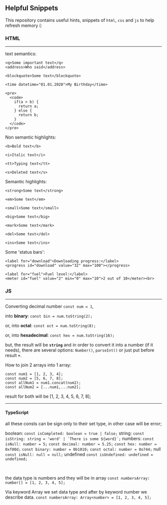 ## Helpful Snippets

This repository contains useful hints, snippets of ```html```, ```css``` and ```js``` to help refresh memory (:

### HTML

***

text semantics:
```
<q>Some important text</q>
<address>Who said</address>
```
```<blockquote>Some text</blockquote>```

```<time datetime="01.01.2020">My Birthday</time>```
```
<pre>
  <code>
    if(a > b) {
      return a;
    } else {
      return b;
    }
  </code>
</pre>
```
Non semantic highlights:
```
<b>Bold text</b>

<i>Italic text</i>

<tt>Typing text</tt>

<s>Deleted text</s>
```
Semantic highlights:
```
<strong>Some text</strong>

<em>Some text</em>

<small>Some text</small>

<big>Some text</big>

<mark>Some text</mark>

<del>Some text</del>

<ins>Some text</ins>
```
Some 'status bars':
```
<label for="download">Downloading progress:</label>
<progress id="download" value="32" max="100"></progress>
```
```
<label for="fuel">Fuel level:</label>
<meter id="fuel" value="2" min="0" max="10">2 out of 10</meter><br>
```
### JS

***

Converting decimal number ```const num = 1```,

into **binary**:
```const bin = num.toString(2);```

or, into **octal**:
```const oct = num.toString(8);```

or, into **hexadecimal**:
```const hex = num.toString(16);```

but, the result will be **```string```** and in order to convert it into a number (if it needs), there are several options: ```Number()```, ```parseInt()``` or just put  before result **```+```**.

How to join 2 arrays into 1 array:
```
const num1 = [1, 2, 3, 4];
const num2 = [5, 6, 7, 8];
const allNum1 = num1.concat(num2);
const allNum2 = [...num1,...num2];
```
result for both will be [1, 2, 3, 4, 5, 6, 7, 8];

***

#### TypeScript

all these consts can be sign only to their set type, in other case will be error;

boolean:
`const isCompleted: boolean = true | false;`
string:
``const isString: string = 'word' | `There is some ${word}`;``
numbers:
`const isNull: number = 5;`
`const decimal: number = 5.25;`
`const hex: number = 0xf00d;`
`const binary: number = 0b1010;`
`const octal: number = 0o744;`
null
`const isNull: null = null;`
undefined
`const isUndefined: undefined = undefined;`

<br>

the data type is numbers and they will be in array
`const numbersArray: number[] = [1, 2, 3, 4, 5];`

Via keyword Array we set data type and after by keyword number we describe data.
`const numbersArray: Array<number> = [1, 2, 3, 4, 5];`
